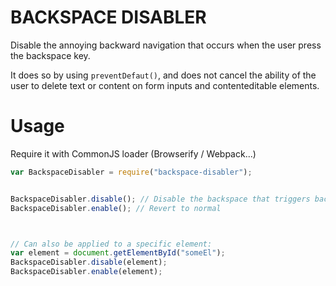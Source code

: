 # BACKSPACE DISABLER


Disable the annoying backward navigation that occurs when the user press the backspace key.

It does so by using `preventDefaut()`, and does not cancel the ability of the user to delete text or content on form inputs and contenteditable elements.

# Usage

Require it with CommonJS loader (Browserify / Webpack...)

```javascript
var BackspaceDisabler = require("backspace-disabler");


BackspaceDisabler.disable(); // Disable the backspace that triggers backward navigation
BackspaceDisabler.enable(); // Revert to normal



// Can also be applied to a specific element:
var element = document.getElementById("someEl");
BackspaceDisabler.disable(element);
BackspaceDisabler.enable(element);

```

